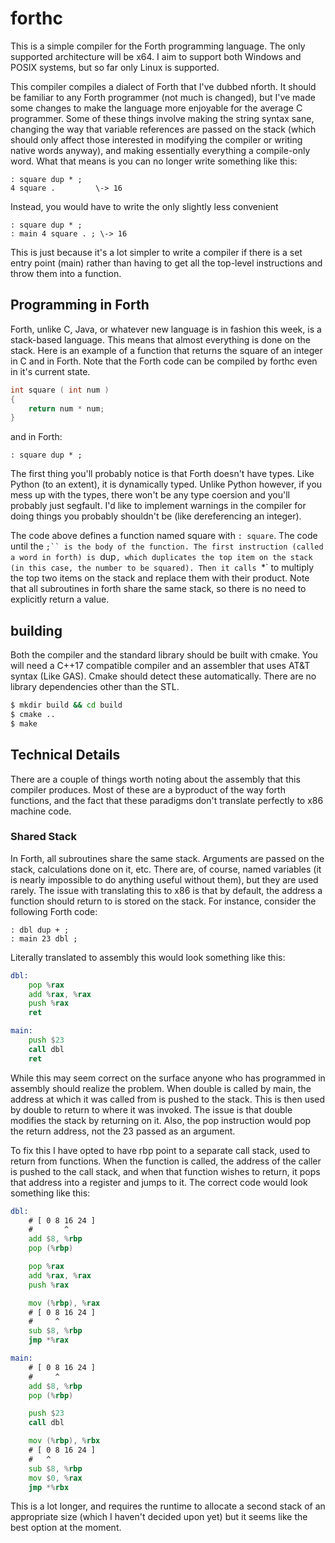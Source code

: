 # forthc

This is a simple compiler for the Forth programming language. The only supported
architecture will be x64. I aim to support both Windows and POSIX systems, but
so far only Linux is supported.

This compiler compiles a dialect of Forth that I've dubbed nforth. It should be
familiar to any Forth programmer (not much is changed), but I've made some
changes to make the language more enjoyable for the average C programmer. Some
of these things involve making the string syntax sane, changing the way that
variable references are passed on the stack (which should only affect those
interested in modifying the compiler or writing native words anyway), and making
essentially everything a compile-only word. What that means is you can no longer
write something like this:

```forth
: square dup * ;
4 square .         \-> 16
```

Instead, you would have to write the only slightly less convenient

```forth
: square dup * ;
: main 4 square . ; \-> 16
```

This is just because it's a lot simpler to write a compiler if there is a set
entry point (main) rather than having to get all the top-level instructions and
throw them into a function.

## Programming in Forth

Forth, unlike C, Java, or whatever new language is in fashion this week, is a
stack-based language. This means that almost everything is done on the stack.
Here is an example of a function that returns the square of an integer in C and
in Forth. Note that the Forth code can be compiled by forthc even in it's
current state.

```c
int square ( int num )
{
    return num * num;
}
```

and in Forth:

```forth
: square dup * ;
```

The first thing you'll probably notice is that Forth doesn't have types. Like
Python (to an extent), it is dynamically typed. Unlike Python however, if you
mess up with the types, there won't be any type coersion and you'll probably
just segfault. I'd like to implement warnings in the compiler for doing things
you probably shouldn't be (like dereferencing an integer).

The code above defines a function named square with `: square`. The code until
the `;`` is the body of the function. The first instruction (called a word in
forth) is `dup`, which duplicates the top item on the stack (in this case, the
number to be squared). Then it calls `*` to multiply the top two items on the
stack and replace them with their product. Note that all subroutines in forth
share the same stack, so there is no need to explicitly return a value.

## building

Both the compiler and the standard library should be built with cmake. You will
need a C++17 compatible compiler and an assembler that uses AT&T syntax (Like
GAS). Cmake should detect these automatically. There are no library dependencies
other than the STL.

```sh
$ mkdir build && cd build
$ cmake ..
$ make
```

## Technical Details

There are a couple of things worth noting about the assembly that this compiler
produces. Most of these are a byproduct of the way forth functions, and the fact
that these paradigms don't translate perfectly to x86 machine code.

### Shared Stack

In Forth, all subroutines share the same stack. Arguments are passed on the
stack, calculations done on it, etc. There are, of course, named variables
(it is nearly impossible to do anything useful without them), but they are
used rarely. The issue with translating this to x86 is that by default, the
address a function should return to is stored on the stack. For instance,
consider the following Forth code:

```forth
: dbl dup + ;
: main 23 dbl ;
```

Literally translated to assembly this would look something like this:

```asm
dbl:
    pop %rax
    add %rax, %rax
    push %rax
    ret

main:
    push $23
    call dbl
    ret
```

While this may seem correct on the surface anyone who has programmed in
assembly should realize the problem. When double is called by main, the
address at which it was called from is pushed to the stack. This is then
used by double to return to where it was invoked. The issue is that double
modifies the stack by returning on it. Also, the pop instruction would pop
the return address, not the 23 passed as an argument.

To fix this I have opted to have rbp point to a separate call stack, used to
return from functions. When the function is called, the address of the
caller is pushed to the call stack, and when that function wishes to return,
it pops that address into a register and jumps to it. The correct code would
look something like this:

```asm
dbl:
    # [ 0 8 16 24 ]
    #       ^
    add $8, %rbp
    pop (%rbp)

    pop %rax
    add %rax, %rax
    push %rax

    mov (%rbp), %rax
    # [ 0 8 16 24 ]
    #     ^
    sub $8, %rbp
    jmp *%rax

main:
    # [ 0 8 16 24 ]
    #     ^
    add $8, %rbp
    pop (%rbp)

    push $23
    call dbl

    mov (%rbp), %rbx
    # [ 0 8 16 24 ]
    #   ^
    sub $8, %rbp
    mov $0, %rax
    jmp *%rbx
```

This is a lot longer, and requires the runtime to allocate a second stack of
an appropriate size (which I haven't decided upon yet) but it seems like the
best option at the moment.

